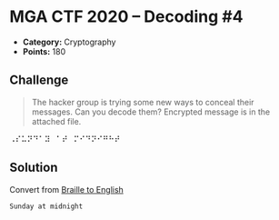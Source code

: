 # MGA CTF 2020 – Decoding #4

* **Category:** Cryptography
* **Points:** 180

## Challenge

> The hacker group is trying some new ways to conceal their messages. 
Can you decode them? Encrypted message is in the attached file.

⠠⠎⠥⠝⠙⠁⠽⠀⠁⠞⠀⠍⠊⠙⠝⠊⠛⠓⠞

## Solution

Convert from [Braille to English](https://gchq.github.io/CyberChef/)

```
Sunday at midnight
```